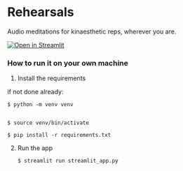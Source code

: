 # Rehearsals

Audio meditations for kinaesthetic reps, wherever you are.

[![Open in Streamlit](https://static.streamlit.io/badges/streamlit_badge_black_white.svg)](https://blank-app-template.streamlit.app/)

### How to run it on your own machine

1. Install the requirements

if not done already:
```
$ python -m venv venv


$ source venv/bin/activate
```
   ```
   $ pip install -r requirements.txt
   ```

2. Run the app

   ```
   $ streamlit run streamlit_app.py
   ```

